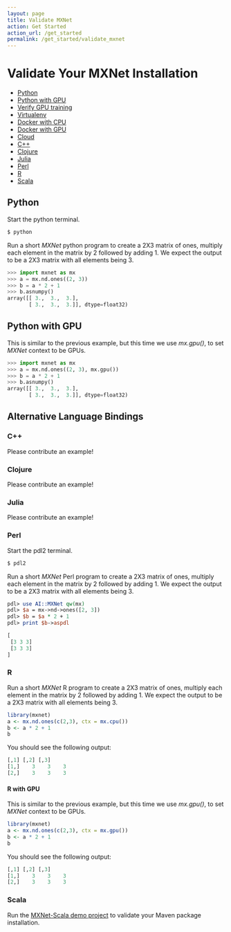 ```yaml
---
layout: page
title: Validate MXNet
action: Get Started
action_url: /get_started
permalink: /get_started/validate_mxnet
---
```

<!--- Licensed to the Apache Software Foundation (ASF) under one -->
<!--- or more contributor license agreements.  See the NOTICE file -->
<!--- distributed with this work for additional information -->
<!--- regarding copyright ownership.  The ASF licenses this file -->
<!--- to you under the Apache License, Version 2.0 (the -->
<!--- "License"); you may not use this file except in compliance -->
<!--- with the License.  You may obtain a copy of the License at -->

<!---   http://www.apache.org/licenses/LICENSE-2.0 -->

<!--- Unless required by applicable law or agreed to in writing, -->
<!--- software distributed under the License is distributed on an -->
<!--- "AS IS" BASIS, WITHOUT WARRANTIES OR CONDITIONS OF ANY -->
<!--- KIND, either express or implied.  See the License for the -->
<!--- specific language governing permissions and limitations -->
<!--- under the License. -->

# Validate Your MXNet Installation

- [Python](#python)
- [Python with GPU](#python-with-gpu)
- [Verify GPU training](#verify-gpu-training)
- [Virtualenv](#virtualenv)
- [Docker with CPU](#docker-with-cpu)
- [Docker with GPU](#docker-with-gpu)
- [Cloud](#cloud)
- [C++](#alternative-language-bindings)
- [Clojure](#clojure)
- [Julia](#julia)
- [Perl](#perl)
- [R](#r)
- [Scala](#scala)


## Python

Start the python terminal.

```bash
$ python
```

Run a short *MXNet* python program to create a 2X3 matrix of ones, multiply each element in the matrix by 2 followed by adding 1. We expect the output to be a 2X3 matrix with all elements being 3.

```python
>>> import mxnet as mx
>>> a = mx.nd.ones((2, 3))
>>> b = a * 2 + 1
>>> b.asnumpy()
array([[ 3.,  3.,  3.],
       [ 3.,  3.,  3.]], dtype=float32)
```


## Python with GPU

This is similar to the previous example, but this time we use *mx.gpu()*, to set *MXNet* context to be GPUs.

```python
>>> import mxnet as mx
>>> a = mx.nd.ones((2, 3), mx.gpu())
>>> b = a * 2 + 1
>>> b.asnumpy()
array([[ 3.,  3.,  3.],
       [ 3.,  3.,  3.]], dtype=float32)
```


## Alternative Language Bindings

### C++

Please contribute an example!


### Clojure

Please contribute an example!


### Julia

Please contribute an example!


### Perl

Start the pdl2 terminal.

```bash
$ pdl2
```

Run a short *MXNet* Perl program to create a 2X3 matrix of ones, multiply each element in the matrix by 2 followed by adding 1. We expect the output to be a 2X3 matrix with all elements being 3.

```perl
pdl> use AI::MXNet qw(mx)
pdl> $a = mx->nd->ones([2, 3])
pdl> $b = $a * 2 + 1
pdl> print $b->aspdl

[
 [3 3 3]
 [3 3 3]
]
```

### R

Run a short *MXNet* R program to create a 2X3 matrix of ones, multiply each element in the matrix by 2 followed by adding 1. We expect the output to be a 2X3 matrix with all elements being 3.

```r
library(mxnet)
a <- mx.nd.ones(c(2,3), ctx = mx.cpu())
b <- a * 2 + 1
b
```

You should see the following output:

```r
[,1] [,2] [,3]
[1,]    3    3    3
[2,]    3    3    3
```


#### R with GPU

This is similar to the previous example, but this time we use *mx.gpu()*, to set *MXNet* context to be GPUs.

```r
library(mxnet)
a <- mx.nd.ones(c(2,3), ctx = mx.gpu())
b <- a * 2 + 1
b
```

You should see the following output:

```r
[,1] [,2] [,3]
[1,]    3    3    3
[2,]    3    3    3
```


### Scala

Run the <a href="https://github.com/apache/incubator-mxnet/tree/master/scala-package/mxnet-demo">MXNet-Scala demo project</a> to validate your Maven package installation.
